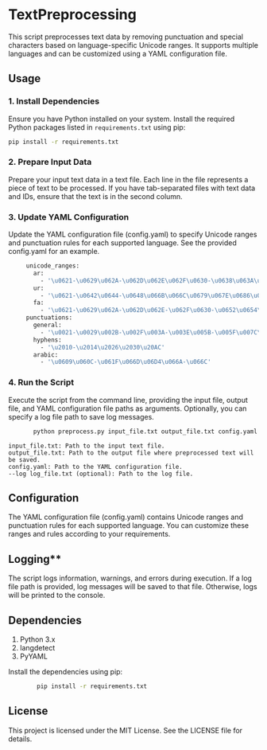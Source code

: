# TextPreprocessing

This script preprocesses text data by removing punctuation and special characters based on language-specific Unicode ranges. It supports multiple languages and can be customized using a YAML configuration file.

## Usage

### 1. Install Dependencies

Ensure you have Python installed on your system. Install the required Python packages listed in `requirements.txt` using pip:

```bash
pip install -r requirements.txt
```
### 2. Prepare Input Data
  Prepare your input text data in a text file. Each line in the file represents a piece of text to be processed. If you have tab-separated files with text data and IDs, ensure that the text is in the second column.
### 3. Update YAML Configuration
   Update the YAML configuration file (config.yaml) to specify Unicode ranges and punctuation rules for each supported language. See the provided config.yaml for an example.
   ```bash
        unicode_ranges:
          ar: 
            - '\u0621-\u0629\u062A-\u062D\u062E\u062F\u0630-\u0638\u063A\u0641-\u064A\u064B-\u0652\u0660-\u0669'
          ur: 
            - '\u0621-\u0642\u0644-\u0648\u066B\u066C\u0679\u067E\u0686\u0688\u0691\u0698\u06A9\u06AF\u06BE\u06C1\u06CC\u06D2'
          fa: 
            - '\u0621-\u0629\u062A-\u062D\u062E-\u062F\u0630-\u0652\u0654\u067E\u0686\u0698\u06A9\u06AF\u06CC'
        punctuations:
          general: 
            - '\u0021-\u0029\u002B-\u002F\u003A-\u003E\u005B-\u005F\u007C\u00A9\u00AB-\u00BB'
          hyphens: 
            - '\u2010-\u2014\u2026\u2030\u20AC'
          arabic: 
            - '\u0609\u060C-\u061F\u066D\u06D4\u066A-\u066C'
   ```
### 4. Run the Script
  Execute the script from the command line, providing the input file, output file, and YAML configuration file paths as arguments. Optionally, you can specify a log file path to save log messages.
   ```bash 
          python preprocess.py input_file.txt output_file.txt config.yaml --log log_file.txt 
  ```
    input_file.txt: Path to the input text file.
    output_file.txt: Path to the output file where preprocessed text will be saved.
    config.yaml: Path to the YAML configuration file.
    --log log_file.txt (optional): Path to the log file.
   
## Configuration
  The YAML configuration file (config.yaml) contains Unicode ranges and punctuation rules for each supported language. You can customize these ranges and rules according to your requirements.

## Logging**
The script logs information, warnings, and errors during execution. If a log file path is provided, log messages will be saved to that file. Otherwise, logs will be printed to the console.

## Dependencies 
  1) Python 3.x
  2) langdetect
  3) PyYAML
  
  Install the dependencies using pip:
   ```bash 
           pip install -r requirements.txt
  ```
    
## License
This project is licensed under the MIT License. See the LICENSE file for details.
